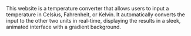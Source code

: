 This website is a temperature converter that allows users to input a temperature in Celsius, Fahrenheit, or Kelvin. It automatically converts the input to the other two units in real-time, displaying the results in a sleek, animated interface with a gradient background.
